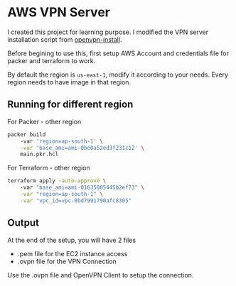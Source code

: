 # AWS VPN Server

I created this project for learning purpose. I modified the VPN server installation script from [openvpn-install](https://github.com/Nyr/openvpn-install). 

Before begining to use this, first setup AWS Account and credentials file for packer and terraform to work.

By default the region is `us-east-1`, modify it according to your needs. Every region needs to have image in that region.  

## Running for different region
For Packer - other region

``` bash 
packer build 
    -var 'region=ap-south-1' \
    -var 'base_ami=ami-0be0a52ed3f231c12' \
    main.pkr.hcl
```


For Terraform - other region

``` bash 
terraform apply -auto-approve \ 
    -var "base_ami=ami-01635005445b2ef73" \
    -var "region=ap-south-1" \
    -var "vpc_id=vpc-0bd7991790afc8305"
```

## Output

At the end of the setup, you will have 2 files
- .pem file for the EC2 instance access
- .ovpn file for the VPN Connection

Use the .ovpn file and OpenVPN Client to setup the connection.

